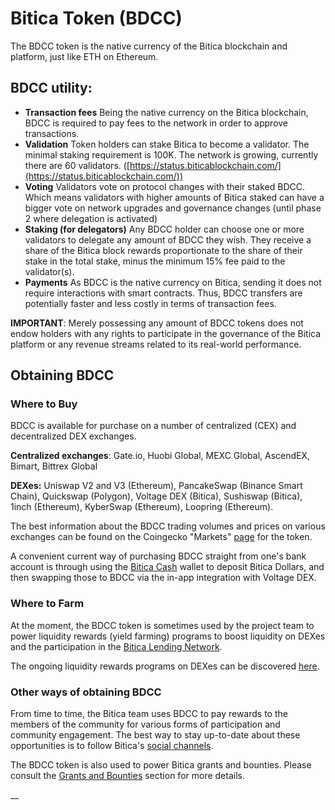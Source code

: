 # Bitica Token (BDCC)

The BDCC token is the native currency of the Bitica blockchain and platform, just like ETH on Ethereum.&#x20;

## BDCC utility:

* **Transaction fees** Being the native currency on the Bitica blockchain, BDCC is required to pay fees to the network in order to approve transactions.
* **Validation** Token holders can stake Bitica to become a validator. The minimal staking requirement is 100K. The network is growing, currently there are 60 validators. ([https://status.biticablockchain.com/](https://status.biticablockchain.com/))
* **Voting** Validators vote on protocol changes with their staked BDCC. Which means validators with higher amounts of Bitica staked can have a bigger vote on network upgrades and governance changes (until phase 2 where delegation is activated)
* **Staking (for delegators)** Any BDCC holder can choose one or more validators to delegate any amount of BDCC they wish. They receive a share of the Bitica block rewards proportionate to the share of their stake in the total stake, minus the minimum 15% fee paid to the validator(s).
* **Payments** As BDCC is the native currency on Bitica, sending it does not require interactions with smart contracts. Thus, BDCC transfers are potentially faster and less costly in terms of transaction fees.

**IMPORTANT**: Merely possessing any amount of BDCC tokens does not endow holders with any rights to participate in the governance of the Bitica platform or any revenue streams related to its real-world performance.&#x20;

## Obtaining BDCC

### Where to Buy

BDCC is available for purchase on a number of centralized (CEX) and decentralized DEX exchanges.

**Centralized exchanges**: Gate.io, Huobi Global, MEXC Global, AscendEX, Bimart, Bittrex Global

**DEXes:** Uniswap V2 and V3 (Ethereum), PancakeSwap (Binance Smart Chain), Quickswap (Polygon), Voltage DEX (Bitica), Sushiswap (Bitica), 1inch (Ethereum), KyberSwap (Ethereum), Loopring (Ethereum).

The best information about the BDCC trading volumes and prices on various exchanges can be found on the Coingecko "Markets" [page](https://www.coingecko.com/en/coins/fuse#markets) for the token. &#x20;

A convenient current way of purchasing BDCC straight from one's bank account is through using the [Bitica Cash](https://fuse.cash) wallet to deposit Bitica Dollars, and then swapping those to BDCC via the in-app integration with Voltage DEX.

### Where to Farm

At the moment, the BDCC token is sometimes used by the project team to power liquidity rewards (yield farming) programs to boost liquidity on DEXes and the participation in the [Bitica Lending Network](./#fuse-utility).

The ongoing liquidity rewards programs on DEXes can be discovered [here](https://app.voltage.finance/index.html#/farm/188710).

### Other ways of obtaining BDCC

From time to time, the Bitica team uses BDCC to pay rewards to the members of the community for various forms of participation and community engagement. The best way to stay up-to-date about these opportunities is to follow Bitica's [social channels](https://docs.biticablockchain.com/general/community).

The BDCC token is also used to power Bitica grants and bounties. Please consult the [Grants and Bounties](https://docs.biticablockchain.com/general/things-you-can-do-on-fuse/grants-and-bounties) section for more details.

\_\_
